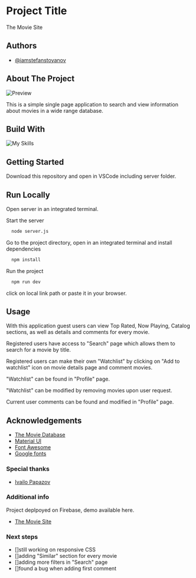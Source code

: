 
# Project Title

The Movie Site


## Authors

- [@iamstefanstoyanov](https://github.com/iamstefanstoyanov)


## About The Project
![Preview](https://github.com/iamstefanstoyanov/SoftUni-ReactJS-Oct-2023/assets/96234247/c9dea644-0aa2-4a81-a30a-971dd249bdd5)

This is a simple single page application to search and view information about movies in a wide range database.


## Build With
![My Skills](https://skillicons.dev/icons?i=js,html,css,react,materialui)


## Getting Started
Download this repository and open in VSCode including server folder.
## Run Locally

Open server in an integrated terminal.

Start the server

```bash
  node server.js
```

Go to the project directory, open in an integrated terminal and install dependencies

```bash
  npm install
```
Run the project
```bash
  npm run dev
```
click on local link path or paste it in your browser.


## Usage
With this application guest users can view Top Rated, Now Playing, Catalog sections, as well as details and comments for every movie.

Registered users have access to "Search" page which allows them to search for a movie by title.

Registered users can make their own "Watchlist" by clicking on "Add to watchlist" icon on movie details page and comment movies.

"Watchlist" can be found in "Profile" page.

"Watchlist" can be modified by removing movies upon user request.

Current user comments can be found and modified in "Profile" page.

## Acknowledgements

 - [The Movie Database](https://www.themoviedb.org/)
 - [Material UI](https://mui.com/)
 - [Font Awesome](https://fontawesome.com/start)
 - [Google fonts](https://fonts.google.com/)


### Special thanks 
 - [Ivailo Papazov](https://github.com/ivailopapazov)
   
### Additional info
Project deplpoyed on Firebase, demo available here.
 - [The Movie Site](https://themoviesite-8a4a7.web.app/)

### Next steps
 - []still working on responsive CSS
 - []adding "Similar" section for every movie
 - []adding more filters in "Search" page
 - []found a bug when adding first comment